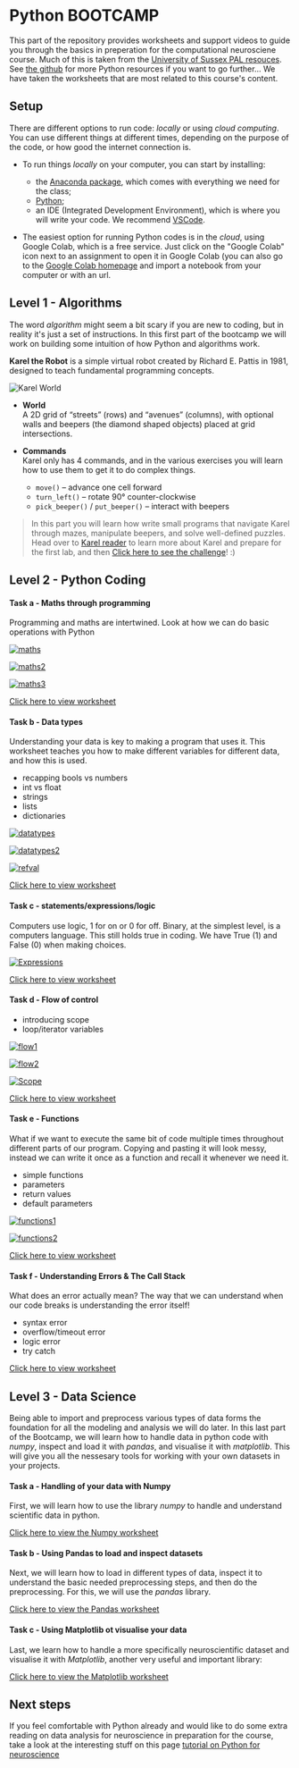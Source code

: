# Python BOOTCAMP

This part of the repository provides worksheets and support videos to guide you through the basics in preperation for the computational neurosciene course. Much of this is taken from the <a href="https://github.com/SussexPAL/PythonCrashCourse">University of Sussex PAL resouces</a>. See <a href="https://github.com/SussexPAL/PythonCrashCourse">the github</a> for more Python resources if you want to go further... We have taken the worksheets that are most related to this course's content. 

## Setup

 There are different options to run code: _locally_ or using _cloud computing_. You can use different things at different times, depending on the purpose of the code, or how good the internet connection is. 

- To run things _locally_ on your computer, you can start by installing:
  -  the [Anaconda package](https://www.anaconda.com/products/distribution), which comes with everything we need for the class;
  -   [Python](https://www.python.org/downloads/); 
  -   an IDE (Integrated Development Environment), which is where you will write your code. We recommend [VSCode](https://code.visualstudio.com/Download).  
  
- The easiest option for running Python codes is in the _cloud_, using Google Colab, which is a free service. Just click on the "Google Colab" icon next to an assignment to open it in Google Colab (you can also go to the [Google Colab homepage](https://colab.research.google.com/) and import a notebook from your computer or with an url. 


## Level 1 - Algorithms
The word _algorithm_ might seem a bit scary if you are new to coding, but in reality it's just a set of instructions. In this first part of the bootcamp we will work on building some intuition of how Python and algorithms work. 

**Karel the Robot** is a simple virtual robot created by Richard E. Pattis in 1981, designed to teach fundamental programming concepts.  

![Karel World](https://external-content.duckduckgo.com/iu/?u=https%3A%2F%2Fcompedu.stanford.edu%2Fkarel-reader%2Fdocs%2Fimages%2Fch1%2Fworld.png&f=1&nofb=1&ipt=a96c726da6bc255557da4be0c6e10b348dcc8c5ad52a2222129f9ddd1f292365 "Karel World")

- **World**  
  A 2D grid of “streets” (rows) and “avenues” (columns), with optional walls and beepers (the diamond shaped objects) placed at grid intersections.  
- **Commands**  
  Karel only has 4 commands, and in the various exercises you will learn how to use them to get it to do complex things.   

  - `move()` – advance one cell forward  
  - `turn_left()` – rotate 90° counter-clockwise  
  - `pick_beeper()` / `put_beeper()` – interact with beepers  


> In this part you will learn how write small programs that navigate Karel through mazes, manipulate beepers, and solve well-defined puzzles.  Head over to 
[Karel reader](https://compedu.stanford.edu/karel-reader/docs/python/en/chapter1.html) to learn more about Karel and prepare for the first lab, and then <a href="Level 1 - Algorithms\Lab_day1.ipynb">Click here to see the challenge</a>! :)



## Level 2 - Python Coding

#### Task a - Maths through programming
Programming and maths are intertwined. Look at how we can do basic operations with Python

[![maths](https://img.youtube.com/vi/GTaE5NSzItw/0.jpg)](https://www.youtube.com/watch?v=GTaE5NSzItw)

[![maths2](https://img.youtube.com/vi/_XvHuiKWipE/0.jpg)](https://www.youtube.com/watch?v=_XvHuiKWipE)

[![maths3](https://img.youtube.com/vi/0uBWvzF91i8/0.jpg)](https://www.youtube.com/watch?v=0uBWvzF91i8)

<a href="https://github.com/SussexPAL/PythonCrashCourse/blob/main/Worksheets/day_1_maths_through_programming.ipynb">Click here to view worksheet</a>

#### Task b - Data types
Understanding your data is key to making a program that uses it. This worksheet teaches you how to make different variables for different data, and how this is used.

* recapping bools vs numbers
* int vs float
* strings 
* lists 
* dictionaries
  
[![datatypes](https://img.youtube.com/vi/nsVPueieqzY/0.jpg)](https://www.youtube.com/watch?v=nsVPueieqzY) 

[![datatypes2](https://img.youtube.com/vi/EQppV-ffrZw/0.jpg)](https://www.youtube.com/watch?v=EQppV-ffrZw) 

[![refval](https://img.youtube.com/vi/mArBkIrCDdM/0.jpg)](https://www.youtube.com/watch?v=mArBkIrCDdM) 

<a href="https://github.com/SussexPAL/PythonCrashCourse/blob/main/Worksheets/day_1_data_types.ipynb">Click here to view worksheet</a>

#### Task c - statements/expressions/logic
Computers use logic, 1 for on or 0 for off. Binary, at the simplest level, is a computers language. This still holds true in coding. We have True (1) and False (0) when making choices. 

[![Expressions](https://img.youtube.com/vi/leysSDiLLSs/0.jpg)](https://www.youtube.com/watch?v=leysSDiLLSs)

<a href="https://github.com/SussexPAL/PythonCrashCourse/blob/main/Worksheets/day_2_logic_expressions.ipynb">Click here to view worksheet</a>

#### Task d - Flow of control

* introducing scope
* loop/iterator variables
  
[![flow1](https://img.youtube.com/vi/eUvVqedh838/0.jpg)](https://www.youtube.com/watch?v=eUvVqedh838)

[![flow2](https://img.youtube.com/vi/gj60K2j23YI/0.jpg)](https://www.youtube.com/watch?v=gj60K2j23YI)

[![Scope](https://img.youtube.com/vi/GIKhBCIH5wY/0.jpg)](https://www.youtube.com/watch?v=GIKhBCIH5wY) 

<a href="https://github.com/SussexPAL/PythonCrashCourse/blob/main/Worksheets/day_2_flow_of_control.ipynb">Click here to view worksheet</a>

#### Task e - Functions
What if we want to execute the same bit of code multiple times throughout different parts of our program. Copying and pasting it will look messy, instead we can write it once as a function and recall it whenever we need it.
* simple functions
* parameters
* return values
* default parameters

[![functions1](https://img.youtube.com/vi/RaS9R50k--c/0.jpg)](https://www.youtube.com/watch?v=RaS9R50k--c)

[![functions2](https://img.youtube.com/vi/JQ5rdpqKpos/0.jpg)](https://www.youtube.com/watch?v=JQ5rdpqKpos)

<a href="https://github.com/SussexPAL/PythonCrashCourse/blob/main/Worksheets/day_2_functions.ipynb">Click here to view worksheet</a>

#### Task f - Understanding Errors & The Call Stack
What does an error actually mean? The way that we can understand when our code breaks is understanding the error itself!
* syntax error
* overflow/timeout error
* logic error
* try catch


<a href="https://github.com/SussexPAL/PythonCrashCourse/blob/main/Worksheets/day_2_understanding_errors.ipynb">Click here to view worksheet</a>



## Level 3 - Data Science

Being able to import and preprocess various types of data forms the foundation for all the modeling and analysis we will do later. In this last part of the Bootcamp, we will learn how to handle data in python code with _numpy_, inspect and load it with _pandas_, and visualise it with _matplotlib_. This will give you all the nessesary tools for working with your own datasets in your projects.

#### Task a - Handling of your data with Numpy
First, we will learn how to use the library _numpy_ to handle and understand scientific data in python.

<a href="Level 3 - Data Science/3a_numpy.ipynb">Click here to view the Numpy worksheet</a>

#### Task b - Using Pandas to load and inspect datasets
Next, we will learn how to load in different types of data, inspect it to understand the basic needed preprocessing steps, and then do the preprocessing. For this, we will use the _pandas_ library.

<a href="Level 3 - Data Science/3b_pandas.ipynb">Click here to view the Pandas worksheet</a>

#### Task c - Using Matplotlib ot visualise your data
Last, we learn how to handle a more specifically neuroscientific dataset and visualise it with _Matplotlib_, another very useful and important library:

<a href="Level 3 - Data Science/3c_datasets.ipynb">Click here to view the Matplotlib worksheet</a>
## Next steps
 If you feel comfortable with Python already and would like to do some extra reading on data analysis for neuroscience in preparation for the course, take a look at the interesting stuff on this page <a href="https://github.com/wimmerlab/MBC_data_analysis/tree/main">tutorial on Python for neuroscience</a>
